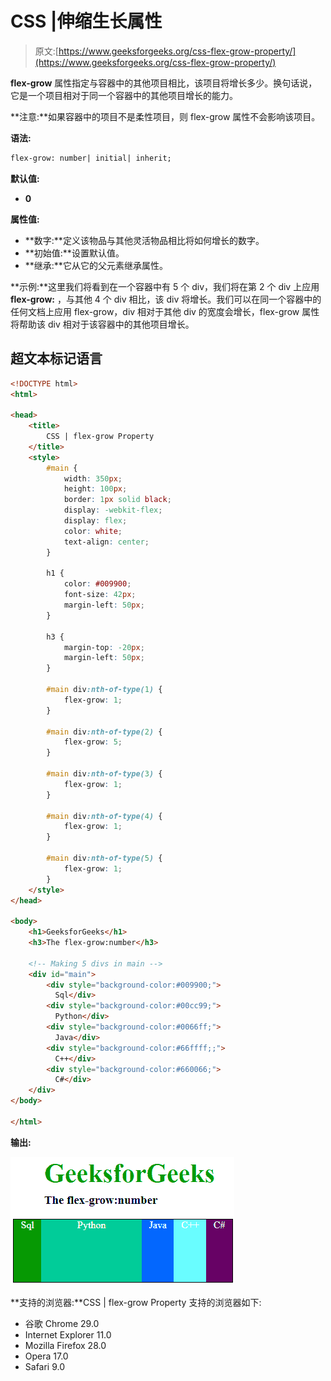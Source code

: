 # CSS |伸缩生长属性

> 原文:[https://www.geeksforgeeks.org/css-flex-grow-property/](https://www.geeksforgeeks.org/css-flex-grow-property/)

**flex-grow** 属性指定与容器中的其他项目相比，该项目将增长多少。换句话说，它是一个项目相对于同一个容器中的其他项目增长的能力。

**注意:**如果容器中的项目不是柔性项目，则 flex-grow 属性不会影响该项目。

**语法:**

```html
flex-grow: number| initial| inherit;
```

**默认值:**

*   **0**

**属性值:**

*   **数字:**定义该物品与其他灵活物品相比将如何增长的数字。
*   **初始值:**设置默认值。
*   **继承:**它从它的父元素继承属性。

**示例:**这里我们将看到在一个容器中有 5 个 div，我们将在第 2 个 div 上应用 **flex-grow:** ，与其他 4 个 div 相比，该 div 将增长。我们可以在同一个容器中的任何文档上应用 flex-grow，div 相对于其他 div 的宽度会增长，flex-grow 属性将帮助该 div 相对于该容器中的其他项目增长。

## 超文本标记语言

```html
<!DOCTYPE html>
<html>

<head>
    <title>
        CSS | flex-grow Property
    </title>
    <style>
        #main {
            width: 350px;
            height: 100px;
            border: 1px solid black;
            display: -webkit-flex;
            display: flex;
            color: white;
            text-align: center;
        }

        h1 {
            color: #009900;
            font-size: 42px;
            margin-left: 50px;
        }

        h3 {
            margin-top: -20px;
            margin-left: 50px;
        }

        #main div:nth-of-type(1) {
            flex-grow: 1;
        }

        #main div:nth-of-type(2) {
            flex-grow: 5;
        }

        #main div:nth-of-type(3) {
            flex-grow: 1;
        }

        #main div:nth-of-type(4) {
            flex-grow: 1;
        }

        #main div:nth-of-type(5) {
            flex-grow: 1;
        }
    </style>
</head>

<body>
    <h1>GeeksforGeeks</h1>
    <h3>The flex-grow:number</h3>

    <!-- Making 5 divs in main -->
    <div id="main">
        <div style="background-color:#009900;">
          Sql</div>
        <div style="background-color:#00cc99;">
          Python</div>
        <div style="background-color:#0066ff;">
          Java</div>
        <div style="background-color:#66ffff;;">
          C++</div>
        <div style="background-color:#660066;">
          C#</div>
    </div>
</body>

</html>       
```

**输出:**

![](img/c452fd5ec4dd0fe022db620a9a2adce6.png)

**支持的浏览器:**CSS | flex-grow Property 支持的浏览器如下:

*   谷歌 Chrome 29.0
*   Internet Explorer 11.0
*   Mozilla Firefox 28.0
*   Opera 17.0
*   Safari 9.0